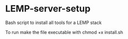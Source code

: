 # LEMP-server-setup
Bash script to install all tools for a LEMP stack

To run make the file executable with chmod +x install.sh